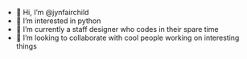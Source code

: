 - 👋 Hi, I’m @jynfairchild
- 👀 I’m interested in python
- 🌱 I’m currently a staff designer who codes in their spare time
- 💞️ I’m looking to collaborate with cool people working on interesting things


<!---
jpfairchild/jpfairchild is a ✨ special ✨ repository because its `README.md` (this file) appears on your GitHub profile.
You can click the Preview link to take a look at your changes.
--->
